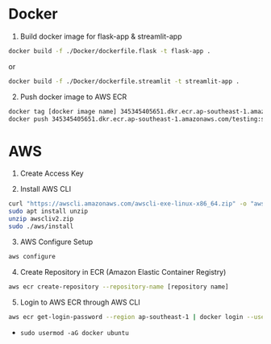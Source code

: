 # Docker

1. Build docker image for flask-app & streamlit-app
```bash
docker build -f ./Docker/dockerfile.flask -t flask-app .
```

or

```bash
docker build -f ./Docker/dockerfile.streamlit -t streamlit-app .
```

2. Push docker image to AWS ECR
```bash
docker tag [docker image name] 345345405651.dkr.ecr.ap-southeast-1.amazonaws.com/testing:streamlit-test
docker push 345345405651.dkr.ecr.ap-southeast-1.amazonaws.com/testing:streamlit-test
```

# AWS

1. Create Access Key

2. Install AWS CLI
```bash
curl "https://awscli.amazonaws.com/awscli-exe-linux-x86_64.zip" -o "awscliv2.zip"
sudo apt install unzip
unzip awscliv2.zip
sudo ./aws/install
```

3. AWS Configure Setup
```bash
aws configure
```

4. Create Repository in ECR (Amazon Elastic Container Registry)
```bash
aws ecr create-repository --repository-name [repository name]
```

5. Login to AWS ECR through AWS CLI
```bash
aws ecr get-login-password --region ap-southeast-1 | docker login --username AWS --password-stdin [repository URI]
```

* `sudo usermod -aG docker ubuntu`